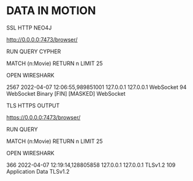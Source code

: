 # DATA IN MOTION

SSL HTTP NEO4J

http://0.0.0.0:7473/browser/

RUN QUERY CYPHER

MATCH (n:Movie) RETURN n LIMIT 25

OPEN WIRESHARK

2567	2022-04-07 12:06:55,989851001	127.0.0.1	127.0.0.1	WebSocket	94	WebSocket Binary [FIN] [MASKED]	WebSocket

TLS HTTPS OUTPUT

https://0.0.0.0:7473/browser/

RUN QUERY 

MATCH (n:Movie) RETURN n LIMIT 25

OPEN WIRESHARK

366	2022-04-07 12:19:14,128805858	127.0.0.1	127.0.0.1	TLSv1.2	109	Application Data	TLSv1.2
